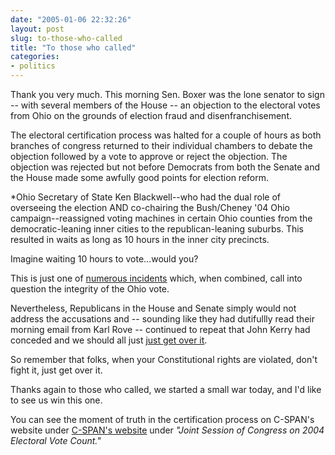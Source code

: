 ```yaml
---
date: "2005-01-06 22:32:26"
layout: post
slug: to-those-who-called
title: "To those who called"
categories:
- politics
---
```


Thank you very much. This morning Sen. Boxer was the lone senator to sign -- with several members of the House -- an objection to the electoral votes from Ohio on the grounds of election fraud and disenfranchisement.  
  
The electoral certification process was halted for a couple of hours as both branches of congress returned to their individual chambers to debate the objection followed by a vote to approve or reject the objection. The objection was rejected but not before Democrats from both the Senate and the House made some awfully good points for election reform.  
  
*Ohio Secretary of State Ken Blackwell--who had the dual role of overseeing the election AND co-chairing the Bush/Cheney '04 Ohio campaign--reassigned voting machines in certain Ohio counties from the democratic-leaning inner cities to the republican-leaning suburbs. This resulted in waits as long as 10 hours in the inner city precincts.  

Imagine waiting 10 hours to vote...would you?  

This is just one of [numerous incidents](http://www.freepress.org/departments/display/19/2005/1065) which, when combined, call into question the integrity of the Ohio vote.  
  
Nevertheless, Republicans in the House and Senate simply would not address the accusations and -- sounding like they had dutifullly read their morning email from Karl Rove -- continued to repeat that John Kerry had conceded and we should all just [just get over it](http://www.rnc.org/News/Read.aspx?ID=5065).  
  
So remember that folks, when your Constitutional rights are violated, don't fight it, just get over it.  
  
Thanks again to those who called, we started a small war today, and I'd like to see us win this one.  
  
You can see the moment of truth in the certification process on C-SPAN's website under [C-SPAN's website](http://www.c-span.org/) under _"Joint Session of Congress on 2004 Electoral Vote Count."_  
  
